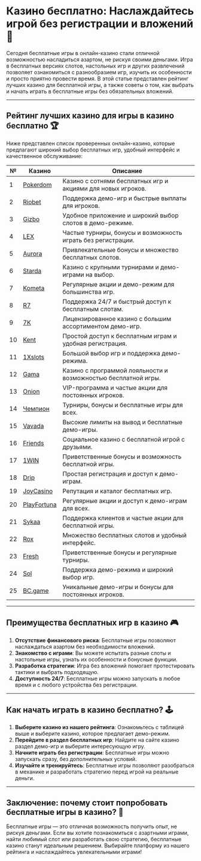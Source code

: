 # Казино бесплатно: Наслаждайтесь игрой без регистрации и вложений 🎰

Сегодня бесплатные игры в онлайн-казино стали отличной возможностью насладиться азартом, не рискуя своими деньгами. Игра в бесплатных версиях слотов, настольных игр и других развлечений позволяет ознакомиться с разнообразием игр, изучить их особенности и просто приятно провести время. В этой статье представлен рейтинг лучших казино для бесплатной игры, а также советы о том, как выбрать и начать играть в бесплатные игры без обязательных вложений.

---

## Рейтинг лучших казино для игры в казино бесплатно 🏆

Ниже представлен список проверенных онлайн-казино, которые предлагают широкий выбор бесплатных игр, удобный интерфейс и качественное обслуживание:

| №  | Казино      | Описание                                                   |
|----|-------------|------------------------------------------------------------|
| 1  | [Pokerdom](https://brandplay.link/4k77v2yx) | Казино с сотнями бесплатных игр и акциями для новых игроков. |
| 2  | [Riobet](https://brandplay.link/7xBLTPyj) | Поддержка демо-игр и быстрые выплаты для игроков. |
| 3  | [Gizbo](https://brandplay.link/bprXw4YV) | Удобное приложение и широкий выбор слотов в демо-режиме. |
| 4  | [LEX](https://brandplay.link/zW4hdDFV) | Частые турниры, бонусы и возможность играть без регистрации. |
| 5  | [Aurora](https://10trafic-stat2.com/click/668546556bcc6313411604bd/6766/13032/subaccount) | Привлекательные бонусы и множество бесплатных слотов. |
| 6  | [Starda](https://brandplay.link/fB7xwRFL) | Казино с крупными турнирами и демо-играми на выбор. |
| 7  | [Kometa](https://brandplay.link/8ZymQJV8) | Регулярные акции и демо-режим для большинства игр. |
| 8  | [R7](https://brandplay.link/bMd3Yjsw) | Поддержка 24/7 и быстрый доступ к бесплатным слотам. |
| 9  | [7K](https://brandplay.link/BvQyFShp) | Лицензированное казино с большим ассортиментом демо-игр. |
| 10 | [Kent](https://brandplay.link/Fv2WP3js) | Простой доступ к бесплатным играм и удобная регистрация. |
| 11 | [1Xslots](https://brandplay.link/hSB1khtr) | Большой выбор игр и поддержка демо-режима. |
| 12 | [Gama](https://brandplay.link/j6NMKsDz) | Казино с программой лояльности и возможностью бесплатной игры. |
| 13 | [Onion](https://brandplay.link/zBGRVpQ9) | VIP-программа и частые акции для постоянных игроков. |
| 14 | [Чемпион](https://temon-gter.cfd/go/lRq?p80412p304504pcc44t17455) | Турниры, бонусы и бесплатные игры для всех. |
| 15 | [Vavada](https://vavadapartner.pro/?promo=ea5c9275-6854-4505-94fc-95ab18221945-linkb2) | Высокие лимиты на вывод и бесплатные демо-игры. |
| 16 | [Friends](https://gofriends.vc/linkb2) | Социальное казино с бесплатной игрой с друзьями. |
| 17 | [1WIN](https://brandplay.link/smXVpBbG) | Приветственные бонусы и возможность бесплатной игры. |
| 18 | [Drip](https://drp-ircp01.com/c07e6a3db) | Простая регистрация и доступ к демо-играм. |
| 19 | [JoyCasino](https://rpc30.call2me.pro/?/ru/registration?apkpop=0&partner=p24970p3291217pc98f) | Репутация и каталог бесплатных игр. |
| 20 | [PlayFortuna](https://fortunapromo.net/alt/playfortuna/registration?0dc4a9362a71feb7e3f165fb8e766f70) | Регулярные акции и доступ к демо-играм для всех. |
| 21 | [Sykaa](https://s-two-way.com/?source=linkb2&pid=30697) | Поддержка клиентов и частые акции для бесплатной игры. |
| 22 | [Rox](https://rox-pvwfpjgcxe.com/cb1ee18a5) | Множество бесплатных слотов и удобный интерфейс. |
| 23 | [Fresh](https://fresh-eumwkxwao.com/c3f7b485d) | Приветственные бонусы и регулярные турниры. |
| 24 | [Sol](https://sol-mmtdzfbaco.com/cb2415bca) | Поддержка демо-режима и широкий выбор игр. |
| 25 | [BC.game](https://partnerbcgame.com/dcc53d441) | Уникальные демо-игры и бонусы для постоянных игроков. |

---

## Преимущества бесплатных игр в казино 🎮

1. **Отсутствие финансового риска**: Бесплатные игры позволяют наслаждаться азартом без необходимости вложений.
2. **Знакомство с играми**: Вы можете испытать разные слоты и настольные игры, узнать их особенности и бонусные функции.
3. **Разработка стратегии**: Игра без вложений помогает протестировать тактики и выбрать подходящую.
4. **Доступность 24/7**: Бесплатные игры можно запускать в любое время и с любого устройства без регистрации.

---

## Как начать играть в казино бесплатно? 🕹️

1. **Выберите казино из нашего рейтинга**: Ознакомьтесь с таблицей выше и выберите казино, которое предлагает демо-режим.
2. **Перейдите в раздел бесплатных игр**: Найдите на сайте казино раздел демо-игр и выберите интересующую игру.
3. **Начните играть без регистрации**: Бесплатные игры можно запускать сразу, без дополнительных условий.
4. **Изучайте и тренируйтесь**: Бесплатные игры позволяют разобраться в механике и разработать стратегию перед игрой на реальные деньги.

---

## Заключение: почему стоит попробовать бесплатные игры в казино? 🎲

Бесплатные игры — это отличная возможность получить опыт, не рискуя деньгами. Если вы хотите познакомиться с азартными играми, найти любимый слот или разработать свою стратегию, бесплатные казино станут идеальным решением. Выбирайте платформу из нашего рейтинга и наслаждайтесь увлекательными играми!
